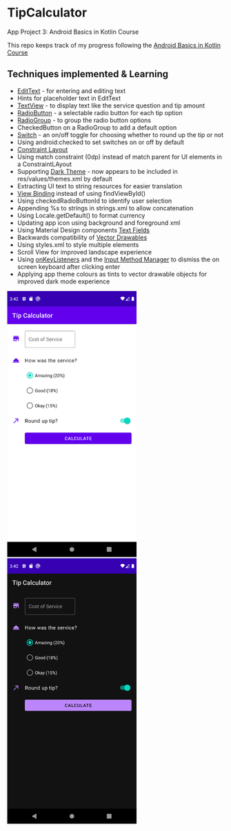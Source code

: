# TipCalculator

App Project 3: Android Basics in Kotlin Course

This repo keeps track of my progress following the [Android Basics in Kotlin Course](https://developer.android.com/courses/android-basics-kotlin/course)

## Techniques implemented & Learning

- [EditText](https://developer.android.com/reference/kotlin/android/widget/EditText) - for entering and editing text
- Hints for placeholder text in EditText
- [TextView](https://developer.android.com/reference/kotlin/android/widget/TextView) - to display text like the service question and tip amount
- [RadioButton](https://developer.android.com/guide/topics/ui/controls/radiobutton#kotlin) - a selectable radio button for each tip option
- [RadioGroup](https://developer.android.com/reference/android/widget/RadioGroup) - to group the radio button options
- CheckedButton on a RadioGroup to add a default option
- [Switch](https://developer.android.com/reference/kotlin/android/widget/Switch) - an on/off toggle for choosing whether to round up the tip or not
- Using android:checked to set switches on or off by default
- [Constraint Layout](https://developer.android.com/training/constraint-layout)
- Using match constraint (0dp) instead of match parent for UI elements in a ConstraintLAyout
- Supporting [Dark Theme](https://developer.android.com/guide/topics/ui/look-and-feel/darktheme) - now appears to be included in res/values/themes.xml by default
- Extracting UI text to string resources for easier translation
- [View Binding](https://developer.android.com/topic/libraries/view-binding) instead of using findViewById()
- Using checkedRadioButtonId to identify user selection
- Appending %s to strings in strings.xml to allow concatenation
- Using Locale.getDefault() to format currency
- Updating app icon using background and foreground xml
- Using Material Design components [Text Fields](https://material.io/components/text-fields/android)
- Backwards compatibility of [Vector Drawables](https://developer.android.com/guide/topics/graphics/vector-drawable-resources?authuser=1#vector-drawables-backward-solution)
- Using styles.xml to style multiple elements
- Scroll View for improved landscape experience
- Using [onKeyListeners](https://developer.android.com/reference/kotlin/android/view/View?authuser=1#setOnKeyListener(android.view.View.OnKeyListener)) and the [Input Method Manager](https://developer.android.com/reference/android/view/inputmethod/InputMethodManager) to dismiss the on screen keyboard after clicking enter
- Applying app theme colours as tints to vector drawable objects for improved dark mode experience

<!--
<img align="right" src="https://github.com/emwalks/TipCalculator/blob/main/app/src/main/res/drawable/app_preview_light.png" alt="appPreviewLight" width="300"/>
-->

<img src="https://github.com/emwalks/TipCalculator/blob/main/app/src/main/res/drawable/app_preview_light.png" alt="appPreviewLight" width="300"/>
<img src="https://github.com/emwalks/TipCalculator/blob/main/app/src/main/res/drawable/app_preview_dark.png" alt="appPreviewLight" width="300"/>


